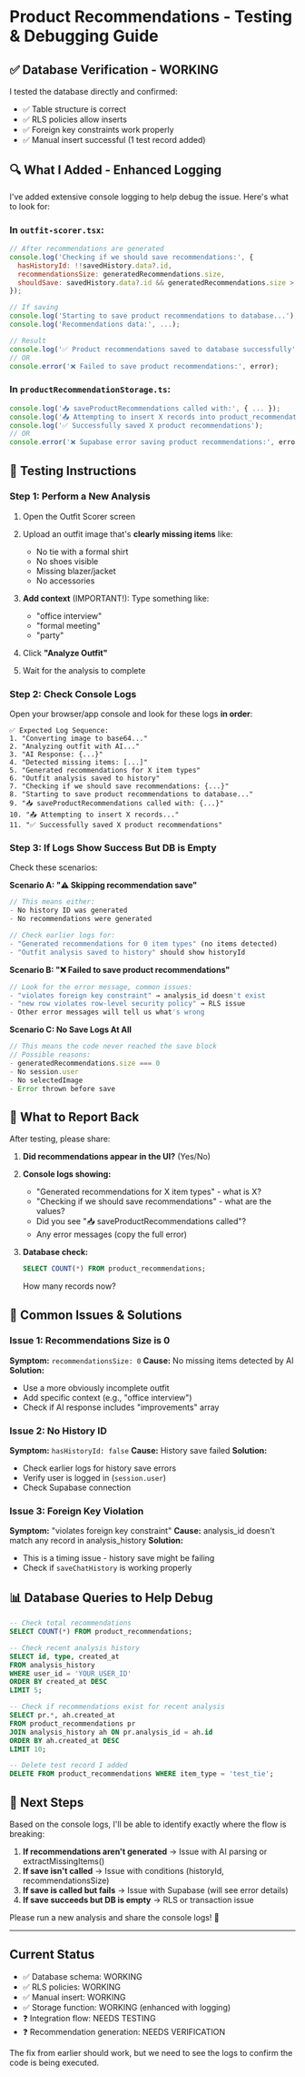 # Product Recommendations - Testing & Debugging Guide

## ✅ Database Verification - WORKING

I tested the database directly and confirmed:

- ✅ Table structure is correct
- ✅ RLS policies allow inserts
- ✅ Foreign key constraints work properly
- ✅ Manual insert successful (1 test record added)

## 🔍 What I Added - Enhanced Logging

I've added extensive console logging to help debug the issue. Here's what to look for:

### In `outfit-scorer.tsx`:

```javascript
// After recommendations are generated
console.log('Checking if we should save recommendations:', {
  hasHistoryId: !!savedHistory.data?.id,
  recommendationsSize: generatedRecommendations.size,
  shouldSave: savedHistory.data?.id && generatedRecommendations.size > 0
});

// If saving
console.log('Starting to save product recommendations to database...');
console.log('Recommendations data:', ...);

// Result
console.log('✅ Product recommendations saved to database successfully');
// OR
console.error('❌ Failed to save product recommendations:', error);
```

### In `productRecommendationStorage.ts`:

```javascript
console.log('📥 saveProductRecommendations called with:', { ... });
console.log('📤 Attempting to insert X records into product_recommendations table');
console.log('✅ Successfully saved X product recommendations');
// OR
console.error('❌ Supabase error saving product recommendations:', error);
```

## 🧪 Testing Instructions

### Step 1: Perform a New Analysis

1. Open the Outfit Scorer screen
2. Upload an outfit image that's **clearly missing items** like:

   - No tie with a formal shirt
   - No shoes visible
   - Missing blazer/jacket
   - No accessories

3. **Add context** (IMPORTANT!): Type something like:

   - "office interview"
   - "formal meeting"
   - "party"

4. Click **"Analyze Outfit"**

5. Wait for the analysis to complete

### Step 2: Check Console Logs

Open your browser/app console and look for these logs **in order**:

```
✅ Expected Log Sequence:
1. "Converting image to base64..."
2. "Analyzing outfit with AI..."
3. "AI Response: {...}"
4. "Detected missing items: [...]"
5. "Generated recommendations for X item types"
6. "Outfit analysis saved to history"
7. "Checking if we should save recommendations: {...}"
8. "Starting to save product recommendations to database..."
9. "📥 saveProductRecommendations called with: {...}"
10. "📤 Attempting to insert X records..."
11. "✅ Successfully saved X product recommendations"
```

### Step 3: If Logs Show Success But DB is Empty

Check these scenarios:

**Scenario A: "⚠️ Skipping recommendation save"**

```javascript
// This means either:
- No history ID was generated
- No recommendations were generated

// Check earlier logs for:
- "Generated recommendations for 0 item types" (no items detected)
- "Outfit analysis saved to history" should show historyId
```

**Scenario B: "❌ Failed to save product recommendations"**

```javascript
// Look for the error message, common issues:
- "violates foreign key constraint" → analysis_id doesn't exist
- "new row violates row-level security policy" → RLS issue
- Other error messages will tell us what's wrong
```

**Scenario C: No Save Logs At All**

```javascript
// This means the code never reached the save block
// Possible reasons:
- generatedRecommendations.size === 0
- No session.user
- No selectedImage
- Error thrown before save
```

## 🔎 What to Report Back

After testing, please share:

1. **Did recommendations appear in the UI?** (Yes/No)

2. **Console logs showing:**

   - "Generated recommendations for X item types" - what is X?
   - "Checking if we should save recommendations" - what are the values?
   - Did you see "📥 saveProductRecommendations called"?
   - Any error messages (copy the full error)

3. **Database check:**
   ```sql
   SELECT COUNT(*) FROM product_recommendations;
   ```
   How many records now?

## 🐛 Common Issues & Solutions

### Issue 1: Recommendations Size is 0

**Symptom:** `recommendationsSize: 0`
**Cause:** No missing items detected by AI
**Solution:**

- Use a more obviously incomplete outfit
- Add specific context (e.g., "office interview")
- Check if AI response includes "improvements" array

### Issue 2: No History ID

**Symptom:** `hasHistoryId: false`
**Cause:** History save failed
**Solution:**

- Check earlier logs for history save errors
- Verify user is logged in (`session.user`)
- Check Supabase connection

### Issue 3: Foreign Key Violation

**Symptom:** "violates foreign key constraint"
**Cause:** analysis_id doesn't match any record in analysis_history
**Solution:**

- This is a timing issue - history save might be failing
- Check if `saveChatHistory` is working properly

## 📊 Database Queries to Help Debug

```sql
-- Check total recommendations
SELECT COUNT(*) FROM product_recommendations;

-- Check recent analysis history
SELECT id, type, created_at
FROM analysis_history
WHERE user_id = 'YOUR_USER_ID'
ORDER BY created_at DESC
LIMIT 5;

-- Check if recommendations exist for recent analysis
SELECT pr.*, ah.created_at
FROM product_recommendations pr
JOIN analysis_history ah ON pr.analysis_id = ah.id
ORDER BY ah.created_at DESC
LIMIT 10;

-- Delete test record I added
DELETE FROM product_recommendations WHERE item_type = 'test_tie';
```

## 🎯 Next Steps

Based on the console logs, I'll be able to identify exactly where the flow is breaking:

1. **If recommendations aren't generated** → Issue with AI parsing or extractMissingItems()
2. **If save isn't called** → Issue with conditions (historyId, recommendationsSize)
3. **If save is called but fails** → Issue with Supabase (will see error details)
4. **If save succeeds but DB is empty** → RLS or transaction issue

Please run a new analysis and share the console logs! 🚀

---

## Current Status

- ✅ Database schema: WORKING
- ✅ RLS policies: WORKING
- ✅ Manual insert: WORKING
- ✅ Storage function: WORKING (enhanced with logging)
- ❓ Integration flow: NEEDS TESTING
- ❓ Recommendation generation: NEEDS VERIFICATION

The fix from earlier should work, but we need to see the logs to confirm the code is being executed.
